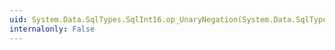 ```yaml
---
uid: System.Data.SqlTypes.SqlInt16.op_UnaryNegation(System.Data.SqlTypes.SqlInt16)
internalonly: False
---
```

